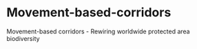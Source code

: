 # Movement-based-corridors
Movement-based corridors - Rewiring worldwide protected area biodiversity 
